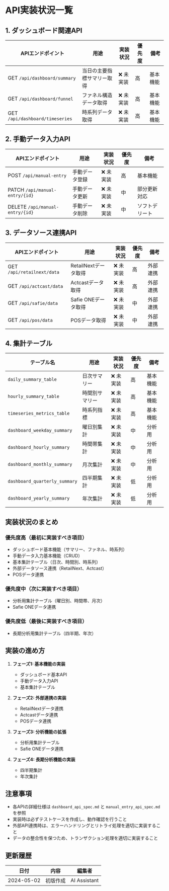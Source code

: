 # API実装状況一覧

## 1. ダッシュボード関連API

| APIエンドポイント | 用途 | 実装状況 | 優先度 | 備考 |
|-----------------|------|---------|--------|------|
| GET `/api/dashboard/summary` | 当日の主要指標サマリー取得 | ❌ 未実装 | 高 | 基本機能 |
| GET `/api/dashboard/funnel` | ファネル構造データ取得 | ❌ 未実装 | 高 | 基本機能 |
| GET `/api/dashboard/timeseries` | 時系列データ取得 | ❌ 未実装 | 高 | 基本機能 |

## 2. 手動データ入力API

| APIエンドポイント | 用途 | 実装状況 | 優先度 | 備考 |
|-----------------|------|---------|--------|------|
| POST `/api/manual-entry` | 手動データ登録 | ❌ 未実装 | 高 | 基本機能 |
| PATCH `/api/manual-entry/{id}` | 手動データ更新 | ❌ 未実装 | 中 | 部分更新対応 |
| DELETE `/api/manual-entry/{id}` | 手動データ削除 | ❌ 未実装 | 中 | ソフトデリート |

## 3. データソース連携API

| APIエンドポイント | 用途 | 実装状況 | 優先度 | 備考 |
|-----------------|------|---------|--------|------|
| GET `/api/retailnext/data` | RetailNextデータ取得 | ❌ 未実装 | 高 | 外部連携 |
| GET `/api/actcast/data` | Actcastデータ取得 | ❌ 未実装 | 高 | 外部連携 |
| GET `/api/safie/data` | Safie ONEデータ取得 | ❌ 未実装 | 中 | 外部連携 |
| GET `/api/pos/data` | POSデータ取得 | ❌ 未実装 | 中 | 外部連携 |

## 4. 集計テーブル

| テーブル名 | 用途 | 実装状況 | 優先度 | 備考 |
|-----------|------|---------|--------|------|
| `daily_summary_table` | 日次サマリー | ❌ 未実装 | 高 | 基本機能 |
| `hourly_summary_table` | 時間別サマリー | ❌ 未実装 | 高 | 基本機能 |
| `timeseries_metrics_table` | 時系列指標 | ❌ 未実装 | 高 | 基本機能 |
| `dashboard_weekday_summary` | 曜日別集計 | ❌ 未実装 | 中 | 分析用 |
| `dashboard_hourly_summary` | 時間帯集計 | ❌ 未実装 | 中 | 分析用 |
| `dashboard_monthly_summary` | 月次集計 | ❌ 未実装 | 中 | 分析用 |
| `dashboard_quarterly_summary` | 四半期集計 | ❌ 未実装 | 低 | 分析用 |
| `dashboard_yearly_summary` | 年次集計 | ❌ 未実装 | 低 | 分析用 |

## 実装状況のまとめ

### 優先度高（最初に実装すべき項目）
- ダッシュボード基本機能（サマリー、ファネル、時系列）
- 手動データ入力基本機能（CRUD）
- 基本集計テーブル（日次、時間別、時系列）
- 外部データソース連携（RetailNext、Actcast）
- POSデータ連携

### 優先度中（次に実装すべき項目）
- 分析用集計テーブル（曜日別、時間帯、月次）
- Safie ONEデータ連携

### 優先度低（最後に実装すべき項目）
- 長期分析用集計テーブル（四半期、年次）

## 実装の進め方

1. **フェーズ1: 基本機能の実装**
   - ダッシュボード基本API
   - 手動データ入力API
   - 基本集計テーブル

2. **フェーズ2: 外部連携の実装**
   - RetailNextデータ連携
   - Actcastデータ連携
   - POSデータ連携

3. **フェーズ3: 分析機能の拡張**
   - 分析用集計テーブル
   - Safie ONEデータ連携

4. **フェーズ4: 長期分析機能の実装**
   - 四半期集計
   - 年次集計

## 注意事項
- 各APIの詳細仕様は `dashboard_api_spec.md` と `manual_entry_api_spec.md` を参照
- 実装時は必ずテストケースを作成し、動作確認を行うこと
- 外部API連携時は、エラーハンドリングとリトライ処理を適切に実装すること
- データの整合性を保つため、トランザクション処理を適切に実装すること

## 更新履歴
| 日付 | 内容 | 編集者 |
|------|------|--------|
| 2024-05-02 | 初版作成 | AI Assistant | 